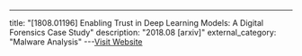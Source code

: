 ---
title: "[1808.01196] Enabling Trust in Deep Learning Models: A Digital Forensics Case Study"
description: "2018.08 [arxiv]"
external_category: "Malware Analysis"
---[Visit Website](https://arxiv.org/abs/1808.01196)

